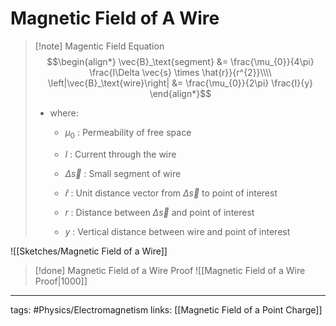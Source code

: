 # Magnetic Field of A Wire 

> [!note] Magentic Field Equation
> $$\begin{align*}
\vec{B}_\text{segment} &= \frac{\mu_{0}}{4\pi} \frac{I\Delta \vec{s} \times \hat{r}}{r^{2}}\\\\
\left|\vec{B}_\text{wire}\right| &= \frac{\mu_{0}}{2\pi} \frac{I}{y}
\end{align*}$$
> - where:
> 	- $\mu_{0}$ : Permeability of free space
>
> 	- $I$ : Current through the wire
> 	- $\Delta \vec{s}$ : Small segment of wire
> 	- $\hat{r}$ : Unit distance vector from $\Delta \vec{s}$ to point of interest
> 	- $r$ : Distance between $\Delta \vec{s}$ and point of interest
> 	- $y$ : Vertical distance between wire and point of interest

![[Sketches/Magnetic Field of a Wire]]

> [!done] Magnetic Field of a Wire Proof
> ![[Magnetic Field of a Wire Proof|1000]]


---
tags: #Physics/Electromagnetism 
links: [[Magnetic Field of a Point Charge]]